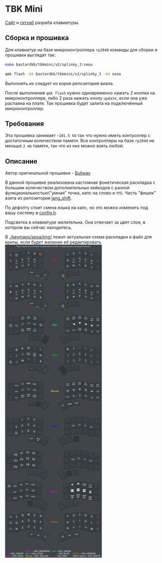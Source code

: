 # TBK Mini

[Сайт](https://bastardkb.com/) и [гитхаб](https://github.com/Bastardkb/) разраба клавиатуры.


## Сборка и прошивка 

Для клавиатур на базе микроконтроллера `rp2040` команды для сборки и прошивки выглядят так:
```sh
make bastardkb/tbkmini/v2/splinky_3:seoa
```

```sh
qmk flash -kb bastardkb/tbkmini/v2/splinky_3 -km seoa
```

Выполнять их следует из корня репозитория виала.

После выполнения `qmk flash` нужно одновременно нажать 2 кнопки на микроконтроллере, либо 2 раза нажать кнопу `update`, если она уже распаяна на плате. Так прошивка будет залита на подключённый микроконтроллер.


## Требования

Эта прошивка занимает `~101.5 kb` так что нужно иметь контроллер с достаточным количеством памяти. Все контроллеры на базе `rp2040` не меньше `2 mb` памяти, так что из них можно взять любой.


## Описание

Автор оригинальной прошивки - [Buliway](https://github.com/Buliway)

В данной прошивке реализована кастомная фонетическая раскладка с большим количеством дополнительных кейкодов с разной функциональностью("умная" точка, капс на слово и тп). Часть "фишек" взята из репозитория [lang_shift](https://github.com/klavarog/lang_shift).

По дефолту стоит смена языка на капс, но это можно изменить под вашу систему в [config.h](./keymaps/seoa/config.h).

Подсветка в клавиатуре желательна. Она отвечает за цвет слоя, в котором вы сейчас находитесь.

В [./keymaps/seoa/img/](./keymaps/seoa/img/) лежит актуальная схема раскладки и файл для криты, если будет желание её редактировать ![](./keymaps/seoa/img/layers.png)